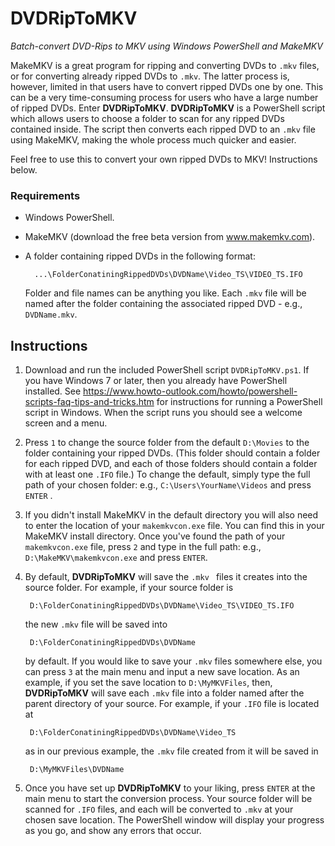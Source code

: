 # DVDRipToMKV
*Batch-convert DVD-Rips to MKV using Windows PowerShell and MakeMKV*

MakeMKV is a great program for ripping and converting DVDs to ` .mkv ` files, or for converting already ripped DVDs to ` .mkv `. The latter process is, however, limited in that users have to convert ripped DVDs one by one. This can be a very time-consuming process for users who have a large number of ripped DVDs. Enter **DVDRipToMKV**. **DVDRipToMKV** is a PowerShell script which allows users to choose a folder to scan for any ripped DVDs contained inside. The script then converts each ripped DVD to an ` .mkv ` file using MakeMKV, making the whole process much quicker and easier.

Feel free to use this to convert your own ripped DVDs to MKV! Instructions below.

### Requirements
* Windows PowerShell. 
* MakeMKV (download the free beta version from www.makemkv.com).
* A folder containing ripped DVDs in the following format: 

        ...\FolderConatiningRippedDVDs\DVDName\Video_TS\VIDEO_TS.IFO 

    Folder and file names can be anything you like. Each ` .mkv ` file will be named after the folder containing the associated ripped DVD - e.g., ` DVDName.mkv `.

## Instructions
1. Download and run the included PowerShell script ` DVDRipToMKV.ps1 `. If you have Windows 7 or later, then you already have PowerShell installed. See https://www.howto-outlook.com/howto/powershell-scripts-faq-tips-and-tricks.htm for instructions for running a PowerShell script in Windows. When the script runs you should see a welcome screen and a menu.
2. Press `1` to change the source folder from the default ` D:\Movies ` to the folder containing your ripped DVDs. (This folder should contain a folder for each ripped DVD, and each of those folders should contain a folder with at least one ` .IFO ` file.) To change the default, simply type the full path of your chosen folder: e.g., ` C:\Users\YourName\Videos ` and press ` ENTER ` .
3. If you didn't install MakeMKV in the default directory you will also need to enter the location of your ` makemkvcon.exe ` file. You can find this in your MakeMKV install directory. Once you've found the path of your ` makemkvcon.exe ` file, press `2` and type in the full path: e.g., ` D:\MakeMKV\makemkvcon.exe ` and press ` ENTER `.
4. By default, **DVDRipToMKV** will save the `.mkv ` files it creates into the source folder. For example, if your source folder is 

        D:\FolderConatiningRippedDVDs\DVDName\Video_TS\VIDEO_TS.IFO 
        
    the new ` .mkv ` file will be saved into

        D:\FolderConatiningRippedDVDs\DVDName 

    by default. If you would like to save your ` .mkv ` files somewhere else, you can press `3` at the main menu and input a new save location. As an example, if you set the save location to ` D:\MyMKVFiles `, then, **DVDRipToMKV** will  save each ` .mkv ` file into a folder named after the parent directory of your source. For example, if your ` .IFO ` file is located at 

        D:\FolderConatiningRippedDVDs\DVDName\Video_TS 
        
    as in our previous example, the ` .mkv ` file created from it will be saved in 
    
        D:\MyMKVFiles\DVDName
        
5. Once you have set up **DVDRipToMKV** to your liking, press ` ENTER ` at the main menu to start the conversion process. Your source folder will be scanned for ` .IFO ` files, and each will be converted to ` .mkv ` at your chosen save location. The PowerShell window will display your progress as you go, and show any errors that occur.
